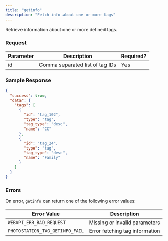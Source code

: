 ```yaml
---
title: "getinfo"
description: "Fetch info about one or more tags"
---
```


Retrieve information about one or more defined tags.

### Request ###

Parameter|Description|Required?
---------|-----------|---------
id|Comma separated list of tag IDs|Yes

### Sample Response ###

```json
{
  "success": true,
  "data": {
    "tags": [
      {
        "id": "tag_102",
        "type": "tag",
        "tag_type": "desc",
        "name": "CC"
      },
      {
        "id": "tag_24",
        "type": "tag",
        "tag_type": "desc",
        "name": "Family"
      }
    ]
  }
}

```

### Errors ###

On error, `getinfo` can return one of the following error values:

Error Value|Description
-----------|-----------
`WEBAPI_ERR_BAD_REQUEST`|Missing or invalid parameters
`PHOTOSTATION_TAG_GETINFO_FAIL`|Error fetching tag information
